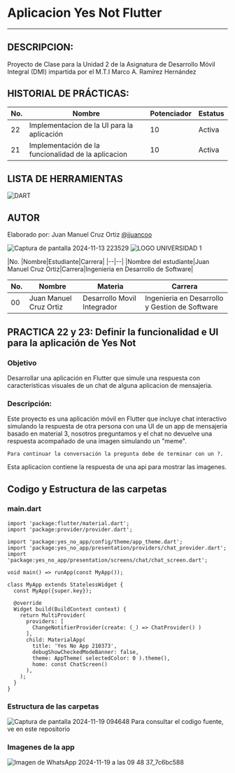 # Aplicacion Yes Not Flutter
-----

## DESCRIPCION:

Proyecto de Clase para la Unidad 2 de la Asignatura de Desarrollo Móvil Integral (DMI) impartida
por el M.T.I Marco A. Ramírez Hernández

## HISTORIAL DE PRÁCTICAS:
|No. |Nombre|Potenciador|Estatus|
|--|--|--|--|
|22|Implementacion de la UI para la aplicación|10|Activa|
|21|Implementación de la funcionalidad de la aplicacion|10|Activa|

## LISTA DE HERRAMIENTAS
![DART](https://img.shields.io/badge/Dart-0175C2?style=for-the-badge&logo=dart&logoColor=white)

## AUTOR
Elaborado por: Juan Manuel Cruz Ortiz [@jjuancoo](https://github.com/jjuancoo)

![Captura de pantalla 2024-11-13 223529](https://github.com/user-attachments/assets/ee266eb7-9f86-45c5-9196-5933efac566b)
![LOGO UNIVERSIDAD 1](https://github.com/user-attachments/assets/f0c4f5fc-173d-4ee0-b9ee-023ca1fe3ea9)

|No. |Nombre|Estudiante|Carrera|
|--|--|
|Nombre del estudiante|Juan Manuel Cruz Ortiz|Carrera|Ingenieria en Desarrollo de Software|

|No. |Nombre|Materia|Carrera|
|--|--|--|--|
|00|Juan Manuel Cruz Ortiz|Desarrollo Movil Integrador|Ingenieria en Desarrollo y Gestion de Software|

## PRACTICA 22 y 23: Definir la funcionalidad e UI para la aplicación de Yes Not
### Objetivo 

Desarrollar una aplicación en Flutter que simule una respuesta con caracteristicas visuales de un chat de alguna aplicacion de mensajeria.

### Descripción:

Este proyecto es una aplicación móvil en Flutter que incluye chat interactivo simulando la respuesta de otra persona con una UI de un app de mensajeria basado en material 3, nosotros preguntamos y el chat no devuelve una respuesta acompañado de una imagen simulando un "meme".

    Para continuar la conversación la pregunta debe de terminar con un ?.

Esta aplicacion contiene la respuesta de una api para mostrar las imagenes.

## Codigo y Estructura de las carpetas

### main.dart
    import 'package:flutter/material.dart';
    import 'package:provider/provider.dart';
    
    import 'package:yes_no_app/config/theme/app_theme.dart';
    import 'package:yes_no_app/presentation/providers/chat_provider.dart';
    import 'package:yes_no_app/presentation/screens/chat/chat_screen.dart';
    
    void main() => runApp(const MyApp());
    
    class MyApp extends StatelessWidget {
      const MyApp({super.key});
    
      @override
      Widget build(BuildContext context) {
        return MultiProvider(
          providers: [
            ChangeNotifierProvider(create: (_) => ChatProvider() )
          ],
          child: MaterialApp(
            title: 'Yes No App 210373',
            debugShowCheckedModeBanner: false,
            theme: AppTheme( selectedColor: 0 ).theme(),
            home: const ChatScreen()
          ),
        );
      }
    }


### Estructura de las carpetas
![Captura de pantalla 2024-11-19 094648](https://github.com/user-attachments/assets/ef568897-4166-4b80-b34e-fbc7c8acfe58)
Para consultar el codigo fuente, ve en este repositorio

### Imagenes de la app
![Imagen de WhatsApp 2024-11-19 a las 09 48 37_7c6bc588](https://github.com/user-attachments/assets/b1b0d703-1022-4d7f-8ead-ba8b457c2991)
